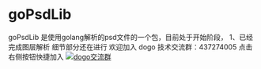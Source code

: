 # goPsdLib

 goPsdLib 是使用golang解析的psd文件的一个包，目前处于开始阶段，
 1、已经完成图层解析
  细节部分还在进行
 欢迎加入 dogo 技术交流群：437274005 点击右侧按钮快捷加入
[![dogo交流群](http://pub.idqqimg.com/wpa/images/group.png)](http://shang.qq.com/wpa/qunwpa?idkey=2ff98883cc66f468be062203605dee7be8ace795126027a18f29f0a096e0c778)


